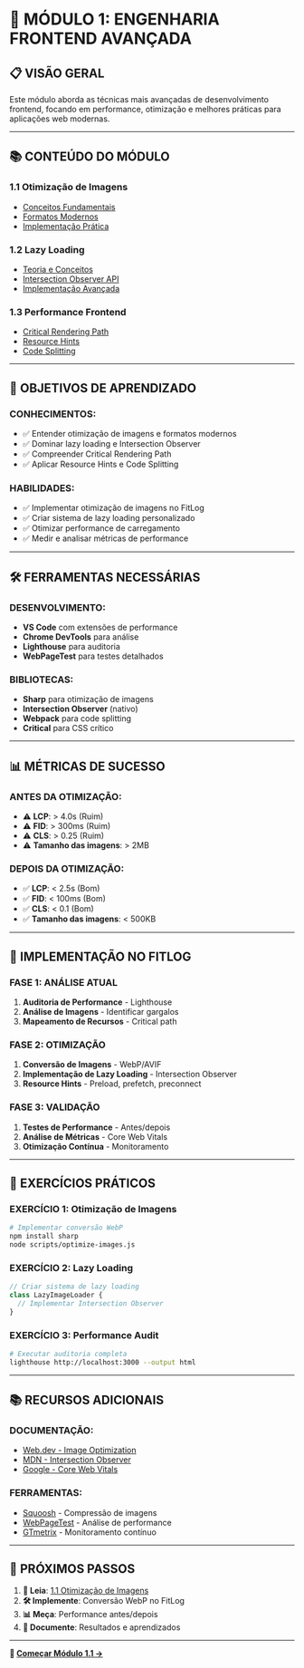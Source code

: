 # 🎯 **MÓDULO 1: ENGENHARIA FRONTEND AVANÇADA**

## **📋 VISÃO GERAL**

Este módulo aborda as técnicas mais avançadas de desenvolvimento frontend, focando em performance, otimização e melhores práticas para aplicações web modernas.

---

## 📚 **CONTEÚDO DO MÓDULO**

### **1.1 Otimização de Imagens**
- [Conceitos Fundamentais](./01-image-optimization.md)
- [Formatos Modernos](./02-modern-formats.md)
- [Implementação Prática](./03-implementation.md)

### **1.2 Lazy Loading**
- [Teoria e Conceitos](./04-lazy-loading-theory.md)
- [Intersection Observer API](./05-intersection-observer.md)
- [Implementação Avançada](./06-lazy-loading-advanced.md)

### **1.3 Performance Frontend**
- [Critical Rendering Path](./07-critical-rendering-path.md)
- [Resource Hints](./08-resource-hints.md)
- [Code Splitting](./09-code-splitting.md)

---

## 🎯 **OBJETIVOS DE APRENDIZADO**

### **CONHECIMENTOS:**
- ✅ Entender otimização de imagens e formatos modernos
- ✅ Dominar lazy loading e Intersection Observer
- ✅ Compreender Critical Rendering Path
- ✅ Aplicar Resource Hints e Code Splitting

### **HABILIDADES:**
- ✅ Implementar otimização de imagens no FitLog
- ✅ Criar sistema de lazy loading personalizado
- ✅ Otimizar performance de carregamento
- ✅ Medir e analisar métricas de performance

---

## 🛠️ **FERRAMENTAS NECESSÁRIAS**

### **DESENVOLVIMENTO:**
- **VS Code** com extensões de performance
- **Chrome DevTools** para análise
- **Lighthouse** para auditoria
- **WebPageTest** para testes detalhados

### **BIBLIOTECAS:**
- **Sharp** para otimização de imagens
- **Intersection Observer** (nativo)
- **Webpack** para code splitting
- **Critical** para CSS crítico

---

## 📊 **MÉTRICAS DE SUCESSO**

### **ANTES DA OTIMIZAÇÃO:**
- ⚠️ **LCP**: > 4.0s (Ruim)
- ⚠️ **FID**: > 300ms (Ruim)
- ⚠️ **CLS**: > 0.25 (Ruim)
- ⚠️ **Tamanho das imagens**: > 2MB

### **DEPOIS DA OTIMIZAÇÃO:**
- ✅ **LCP**: < 2.5s (Bom)
- ✅ **FID**: < 100ms (Bom)
- ✅ **CLS**: < 0.1 (Bom)
- ✅ **Tamanho das imagens**: < 500KB

---

## 🚀 **IMPLEMENTAÇÃO NO FITLOG**

### **FASE 1: ANÁLISE ATUAL**
1. **Auditoria de Performance** - Lighthouse
2. **Análise de Imagens** - Identificar gargalos
3. **Mapeamento de Recursos** - Critical path

### **FASE 2: OTIMIZAÇÃO**
1. **Conversão de Imagens** - WebP/AVIF
2. **Implementação de Lazy Loading** - Intersection Observer
3. **Resource Hints** - Preload, prefetch, preconnect

### **FASE 3: VALIDAÇÃO**
1. **Testes de Performance** - Antes/depois
2. **Análise de Métricas** - Core Web Vitals
3. **Otimização Contínua** - Monitoramento

---

## 📝 **EXERCÍCIOS PRÁTICOS**

### **EXERCÍCIO 1: Otimização de Imagens**
```bash
# Implementar conversão WebP
npm install sharp
node scripts/optimize-images.js
```

### **EXERCÍCIO 2: Lazy Loading**
```javascript
// Criar sistema de lazy loading
class LazyImageLoader {
  // Implementar Intersection Observer
}
```

### **EXERCÍCIO 3: Performance Audit**
```bash
# Executar auditoria completa
lighthouse http://localhost:3000 --output html
```

---

## 📚 **RECURSOS ADICIONAIS**

### **DOCUMENTAÇÃO:**
- [Web.dev - Image Optimization](https://web.dev/fast/#optimize-your-images)
- [MDN - Intersection Observer](https://developer.mozilla.org/en-US/docs/Web/API/Intersection_Observer_API)
- [Google - Core Web Vitals](https://web.dev/vitals/)

### **FERRAMENTAS:**
- [Squoosh](https://squoosh.app/) - Compressão de imagens
- [WebPageTest](https://www.webpagetest.org/) - Análise de performance
- [GTmetrix](https://gtmetrix.com/) - Monitoramento contínuo

---

## 🎯 **PRÓXIMOS PASSOS**

1. **📖 Leia**: [1.1 Otimização de Imagens](./01-image-optimization.md)
2. **🛠️ Implemente**: Conversão WebP no FitLog
3. **📊 Meça**: Performance antes/depois
4. **📝 Documente**: Resultados e aprendizados

---

**🚀 [Começar Módulo 1.1 →](./01-image-optimization.md)**
